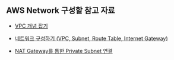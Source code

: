 ## AWS Network 구성할 참고 자료

* [VPC 개념 잡기](https://medium.com/harrythegreat/aws-%EA%B0%80%EC%9E%A5%EC%89%BD%EA%B2%8C-vpc-%EA%B0%9C%EB%85%90%EC%9E%A1%EA%B8%B0-71eef95a7098)

* [네트워크 구성하기 (VPC, Subnet, Route Table, Internet Gateway)](https://tech.cloud.nongshim.co.kr/2018/10/16/4-%EB%84%A4%ED%8A%B8%EC%9B%8C%ED%81%AC-%EA%B5%AC%EC%84%B1%ED%95%98%EA%B8%B0vpc-subnet-route-table-internet-gateway/)

* [NAT Gateway를 통한 Private Subnet 연결](https://galid1.tistory.com/367)